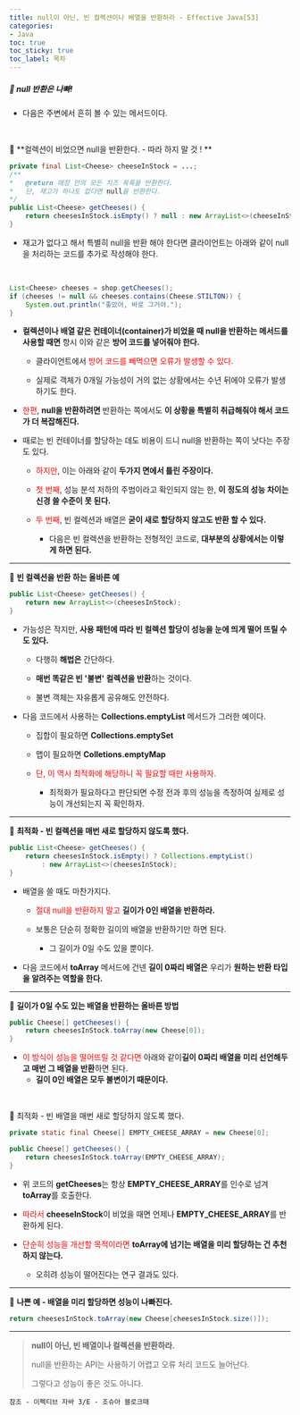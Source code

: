 ```yaml
---
title: null이 아닌, 빈 컬렉션이나 배열을 반환하라 - Effective Java[53]
categories:
- Java
toc: true
toc_sticky: true
toc_label: 목차
---
```




##### 🔗  null 반환은 나빠!

* 다음은 주변에서 흔히 볼 수 있는 메서드이다.

<br>

💎 **컬렉션이 비었으면 null을 반환한다. - 따라 하지 말 것 ! **

```java
private final List<Cheese> cheeseInStock = ...;
/**
*	@return 매장 안의 모든 치즈 목록을 반환한다.
*	단, 재고가 하나도 없다면 null을 반환한다.
*/
public List<Cheese> getCheeses() {
    return cheesesInStock.isEmpty() ? null : new ArrayList<>(cheeseInStock);
}
```

* 재고가 없다고 해서 특별히 null을 반환 해야 한다면 클라이언트는 아래와 같이 null을 처리하는 코드를 추가로 작성해야 한다.

<br>

```java
List<Cheese> cheeses = shop.getCheeses();
if (cheeses != null && cheeses.contains(Cheese.STILTON)) {
    System.out.println("좋았어, 바로 그거야.");
}
```

* **컬렉션이나 배열 같은 컨테이너(container)가 비었을 때 null을 반환하는 메서드를 사용할 때면** 항시 이와 같은 **방어 코드를 넣어줘야 한다.**

  * 클라이언트에서 <span style="color:red;">방어 코드를 빼먹으면 오류가 발생할 수 있다.</span>

  

  * 실제로 객체가 0개일 가능성이 거의 없는 상황에서는 수년 뒤에야 오류가 발생하기도 한다.

  

* <span style="color:red;">한편</span>, **null을 반환하려면** 반환하는 쪽에서도 **이 상황을 특별히 취급해줘야 해서 코드가 더 복잡해진다.**



* 때로는 빈 컨테이너를 할당하는 데도 비용이 드니 null을 반환하는 쪽이 낫다는 주장도 있다.

  * <span style="color:red;">하지만</span>, 이는 아래와 같이 **두가지 면에서 틀린 주장이다.**

  

  * <span style="color:red;">첫 번째</span>, 성능 분석 저하의 주범이라고 확인되지 않는 한, **이 정도의 성능 차이는 신경 쓸 수준이 못 된다.**

  

  * <span style="color:red;">두 번째</span>, 빈 컬렉션과 배열은 **굳이 새로 할당하지 않고도 반환 할 수 있다.**
    * 다음은 빈 컬렉션을 반환하는 전형적인 코드로, **대부분의 상황에서는 이렇게 하면 된다.**



<hr>



💎 **빈 컬렉션을 반환 하는 올바른 예**

```java
public List<Cheese> getCheeses() {
    return new ArrayList<>(cheesesInStock);
}
```

* 가능성은 작지만, **사용 패턴에 따라 빈 컬렉션 할당이 성능을 눈에 띄게 떨어 뜨릴 수도 있다.**

  * 다행히 **해법은** 간단하다.

  

  * **매번 똑같은 빈 '불변' 컬렉션을 반환**하는 것이다.

  

  * 불변 객체는 자유롭게 공유해도 안전하다.



* 다음 코드에서 사용하는 **Collections.emptyList** 메서드가 그러한 예이다.

  * 집합이 필요하면 **Collections.emptySet**

  

  * 맵이 필요하면 **Colletions.emptyMap**

  

  * <span style="color:red;">단, 이 역시 최적화에 해당하니 꼭 필요할 때만 사용하자.</span>
    * 최적화가 필요하다고 판단되면 수정 전과 후의 성능을 측정하여 실제로 성능이 개선되는지 꼭 확인하자.



<hr>



💎 **최적화 - 빈 컬렉션을 매번 새로 할당하지 않도록 했다.**

```java
public List<Cheese> getCheeses() {
	return cheesesInStock.isEmpty() ? Collections.emptyList()
        : new ArrayList<>(cheesesInStock);
}
```

* 배열을 쓸 때도 마찬가지다.

  * <span style="color:red;">절대 null을 반환하지 말고</span> **길이가 0인 배열을 반환하라.**

  

  * 보통은 단순히 정확한 길이의 배열을 반환하기만 하면 된다.

    * 그 길이가 0일 수도 있을 뿐이다.

    

* 다음 코드에서 **toArray** 메서드에 건넨 **길이 0짜리 배열은** 우리가 **원하는 반환 타입을 알려주는 역할을 한다.**

<hr>


💎 **길이가 0일 수도 있는 배열을 반환하는 올바른 방법**

```java
public Cheese[] getCheeses() {
    return cheesesInStock.toArray(new Cheese[0]);
}
```

* <span style="color:red;">이 방식이 성능을 떨어뜨릴 것 같다면</span> 아래와 같이**길이 0짜리 배열을 미리 선언해두고 매번 그 배열을 반환**하면 된다.
  * **길이 0인 배열은 모두 불변이기 때문이다.**



<br>



💎 최적화 - 빈 배열을 매번 새로 할당하지 않도록 했다.

```java
private static final Cheese[] EMPTY_CHEESE_ARRAY = new Cheese[0];

public Cheese[] getCheeses() {
    return cheesesInStock.toArray(EMPTY_CHEESE_ARRAY);
}
```

* 위 코드의 **getCheeses**는 항상 **EMPTY_CHEESE_ARRAY**를 인수로 넘겨 **toArray**를 호출한다.



* <span style="color:red;">따라서</span> **cheeseInStock**이 비었을 때면 언제나 **EMPTY_CHEESE_ARRAY**를 반환하게 된다.



* <span style="color:red;">단순히 성능을 개선할 목적이라면</span> **toArray에 넘기는 배열을 미리 할당하는 건 추천하지 않는다.**
  * 오히려 성능이 떨어진다는 연구 결과도 있다.



<hr>

💎 **나쁜 예 - 배열을 미리 할당하면 성능이 나빠진다.**

```java
return cheesesInStock.toArray(new Cheese[cheesesInStock.size()]);
```






<hr>

> **null이 아닌, 빈 배열이나 컬렉션을 반환하라.**
>
> null을 반환하는 API는 사용하기 어렵고 오류 처리 코드도 늘어난다.
>
> 그렇다고 성능이 좋은 것도 아니다.









```
참조 - 이펙티브 자바 3/E - 조슈아 블로크때
```

